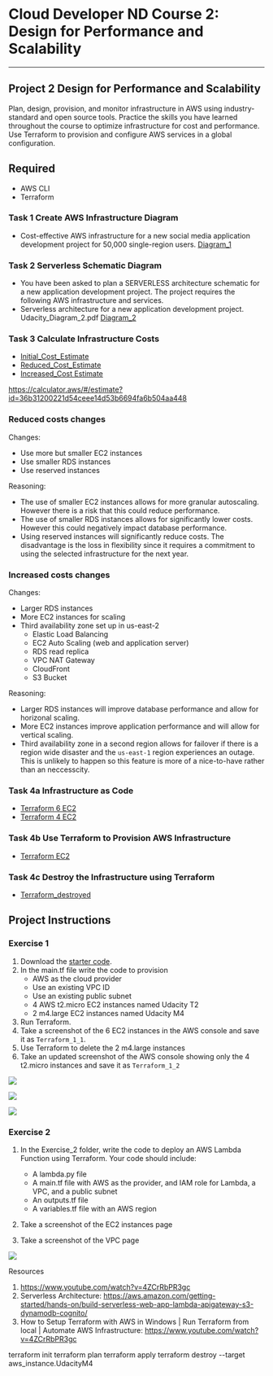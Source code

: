 # Cloud Developer ND Course 2: Design for Performance and Scalability

---

## Project 2  Design for Performance and Scalability


Plan, design, provision, and monitor infrastructure in AWS using industry-standard and open source tools. Practice the skills you have learned throughout the course to optimize infrastructure for cost and performance. Use Terraform to provision and configure AWS services in a global configuration.

## Required

- AWS CLI
- Terraform


### Task 1 Create AWS Infrastructure Diagram
- Cost-effective AWS infrastructure for a new social media application development project for 50,000 single-region users. [Diagram_1](Task1/Udacity_Diagram_1.pdf)


### Task 2 Serverless Schematic Diagram
- You have been asked to plan a SERVERLESS architecture schematic for a new application development project. The project requires the following AWS infrastructure and services.
- Serverless architecture for a new application development project. Udacity_Diagram_2.pdf [Diagram_2](Task2/Udacity_Diagram_2.pdf)

### Task 3 Calculate Infrastructure Costs
- [Initial_Cost_Estimate](Task3/Initial_Cost_Estimate.csv)
- [Reduced_Cost_Estimate](Task3/Reduced_Cost_Estimate.csv)
- [Increased_Cost Estimate](Task3/Increased_Cost_Estimate.csv)

https://calculator.aws/#/estimate?id=36b31200221d54ceee14d53b6694fa6b504aa448

### Reduced costs changes

Changes:

- Use more but smaller EC2 instances
- Use smaller RDS instances
- Use reserved instances

Reasoning:

- The use of smaller EC2 instances allows for more granular autoscaling. However there is a risk that this could reduce performance.
- The use of smaller RDS instances allows for significantly lower costs. However this could negatively impact database performance.
- Using reserved instances will significantly reduce costs. The disadvantage is the loss in flexibility since it requires a commitment to using the selected infrastructure for the next year. 

### Increased costs changes

Changes:

- Larger RDS instances
- More EC2 instances for scaling
- Third availability zone set up in us-east-2
  - Elastic Load Balancing
  - EC2 Auto Scaling (web and application server)
  - RDS read replica
  - VPC NAT Gateway
  - CloudFront
  - S3 Bucket


Reasoning:

- Larger RDS instances will improve database performance and allow for horizonal scaling.
- More EC2 instances improve application performance and will allow for vertical scaling.
- Third availability zone in a second region allows for failover if there is a region wide disaster and the `us-east-1` region experiences an outage. This is unlikely to happen so this feature is more of a nice-to-have rather than an neccesscity.



### Task 4a Infrastructure as Code

- [Terraform 6 EC2](Task5/Terraform_1_1.PNG)
- [Terraform 4 EC2](Task5/Terraform_1_2.PNG)

### Task 4b Use Terraform to Provision AWS Infrastructure

- [Terraform EC2](Task5/Terraform_2_1.PNG)

### Task 4c Destroy the Infrastructure using Terraform

- [Terraform_destroyed](Task5/Terraform_destroyed.PNG)



## Project  Instructions

### Exercise 1

1. Download the [starter code](https://github.com/udacity/cand-c2-project).
2. In the main.tf file write the code to provision
   * AWS as the cloud provider
   * Use an existing VPC ID
   * Use an existing public subnet
   * 4 AWS t2.micro EC2 instances named Udacity T2
   * 2 m4.large EC2 instances named Udacity M4
3. Run Terraform. 
4. Take a screenshot of the 6 EC2 instances in the AWS console and save it as `Terraform_1_1`. 
5. Use Terraform to  delete the 2 m4.large instances 
6. Take an updated screenshot of the AWS console showing only the 4 t2.micro instances and save it as `Terraform_1_2`

![](screenshots/Terraform_1_1.png)

![](screenshots/Terraform_1_2.png)

![](screenshots/Terraform_2_1.png)



### Exercise 2

1. In the  Exercise_2 folder, write the code to deploy an AWS Lambda Function using Terraform. Your code should include:

   * A lambda.py file
   * A main.tf file with AWS as the provider, and IAM role for Lambda, a VPC, and a public subnet
   * An outputs.tf file
   * A variables.tf file with an AWS region
  
2. Take a screenshot of the EC2 instances page



3. Take a screenshot of the VPC page 

![](screenshots/Terraform_destroyed.png)


Resources
1. https://www.youtube.com/watch?v=4ZCrRbPR3gc
2. Serverless Architecture: https://aws.amazon.com/getting-started/hands-on/build-serverless-web-app-lambda-apigateway-s3-dynamodb-cognito/
3. How to Setup Terraform with AWS in Windows | Run Terraform from local | Automate AWS Infrastructure: https://www.youtube.com/watch?v=4ZCrRbPR3gc

terraform init
terraform plan
terraform apply
terraform destroy --target aws_instance.UdacityM4

